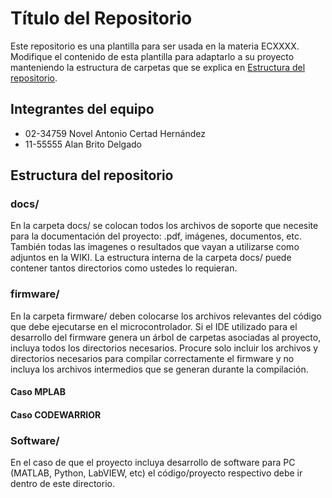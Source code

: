 # Título del Repositorio
Este repositorio es una plantilla para ser usada en la materia ECXXXX. Modifique el contenido de esta plantilla para adaptarlo a su proyecto manteniendo la estructura de carpetas que se explica en [Estructura del repositorio](#Estructura-del-repositorio).

## Integrantes del equipo
* 02-34759 Novel Antonio Certad Hernández
* 11-55555 Alan Brito Delgado

## Estructura del repositorio
### docs/
En la carpeta docs/ se colocan todos los archivos de soporte que necesite para la documentación del proyecto: .pdf, imágenes, documentos, etc. También todas las imagenes o resultados que vayan a utilizarse como adjuntos en la WIKI. La estructura interna de la carpeta docs/ puede contener tantos directorios como ustedes lo requieran.
### firmware/
En la carpeta firmware/ deben colocarse los archivos relevantes del código que debe ejecutarse en el microcontrolador. Si el IDE utilizado para el desarrollo del firmware genera un árbol de carpetas asociadas al proyecto, incluya todos los directorios necesarios. Procure solo incluir los archivos y directorios necesarios para compilar correctamente el firmware y no incluya los archivos intermedios que se generan durante la compilación. 
#### Caso MPLAB


#### Caso CODEWARRIOR

### Software/
En el caso de que el proyecto incluya desarrollo de software para PC (MATLAB, Python, LabVIEW, etc) el código/proyecto respectivo debe ir dentro de este directorio.

